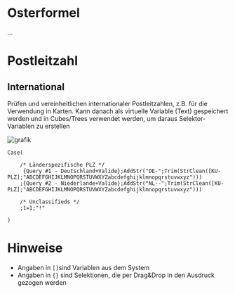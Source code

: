 # Osterformel

...

# Postleitzahl

## International

Prüfen und vereinheitlichen internationaler Postleitzahlen, z.B. für die Verwendung in Karten. Kann danach als virtuelle Variable (Text) gespeichert werden und in Cubes/Trees verwendet werden, um daraus Selektor-Variablen zu erstellen

![grafik](https://user-images.githubusercontent.com/14135678/81716454-b103ee80-9479-11ea-9e8e-5d66d6016b3c.png)

```
Case(
	
	/* Länderspezifische PLZ */
	 {Query #1 - Deutschland+Valide};AddStr("DE-";Trim(StrClean([KU-PLZ];"ABCDEFGHIJKLMNOPQRSTUVWXYZabcdefghijklmnopqrstuvwxyz")))
	;{Query #2 - Niederlande+Valide};AddStr("NL--";Trim(StrClean([KU-PLZ];"ABCDEFGHIJKLMNOPQRSTUVWXYZabcdefghijklmnopqrstuvwxyz")))
	
	/* Unclassifieds */
	;1=1;"!"
	
)
```

# Hinweise

* Angaben in `[]`sind Variablen aus dem System
* Angaben in `{}` sind Selektionen, die per Drag&Drop in den Ausdruck gezogen werden
